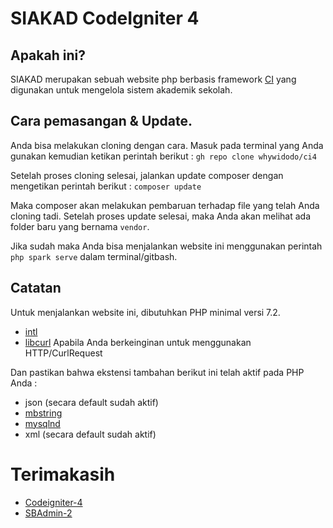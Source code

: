 # SIAKAD CodeIgniter 4

## Apakah ini?
SIAKAD merupakan sebuah website php berbasis framework [CI](https://codeigniter.com) yang digunakan untuk mengelola sistem akademik sekolah.


## Cara pemasangan & Update.
Anda bisa melakukan cloning dengan cara.
Masuk pada terminal yang Anda gunakan kemudian ketikan perintah berikut :
```gh repo clone whywidodo/ci4```

Setelah proses cloning selesai, jalankan update composer dengan mengetikan perintah berikut :
```composer update```

Maka composer akan melakukan pembaruan terhadap file yang telah Anda cloning tadi. Setelah proses update selesai, maka Anda akan melihat ada folder baru yang bernama `vendor`.

Jika sudah maka Anda bisa menjalankan website ini menggunakan perintah `php spark serve` dalam terminal/gitbash.


## Catatan

Untuk menjalankan website ini, dibutuhkan PHP minimal versi 7.2.

- [intl](http://php.net/manual/en/intl.requirements.php)
- [libcurl](http://php.net/manual/en/curl.requirements.php) Apabila Anda berkeinginan untuk menggunakan HTTP/CurlRequest

Dan pastikan bahwa ekstensi tambahan berikut ini telah aktif pada PHP Anda :

- json (secara default sudah aktif)
- [mbstring](http://php.net/manual/en/mbstring.installation.php)
- [mysqlnd](http://php.net/manual/en/mysqlnd.install.php)
- xml (secara default sudah aktif)

# Terimakasih
- [Codeigniter-4](https://codeigniter.com)
- [SBAdmin-2](https://startbootstrap.com/theme/sb-admin-2)
